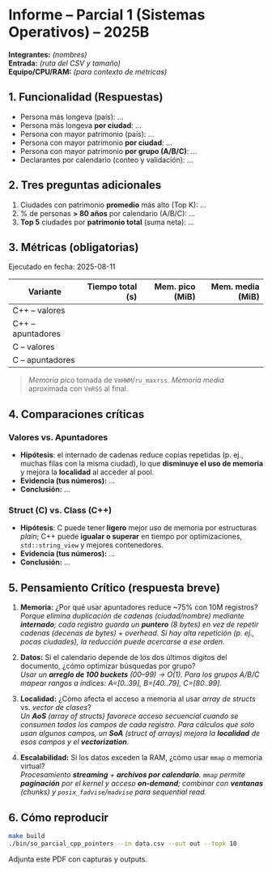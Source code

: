 # Informe – Parcial 1 (Sistemas Operativos) – 2025B

**Integrantes:** _(nombres)_  
**Entrada:** _(ruta del CSV y tamaño)_  
**Equipo/CPU/RAM:** _(para contexto de métricas)_

## 1. Funcionalidad (Respuestas)

- Persona más longeva (país): …  
- Persona más longeva **por ciudad**: …  
- Persona con mayor patrimonio (país): …  
- Persona con mayor patrimonio **por ciudad**: …  
- Persona con mayor patrimonio **por grupo (A/B/C)**: …  
- Declarantes por calendario (conteo y validación): …

## 2. Tres preguntas adicionales
1. Ciudades con patrimonio **promedio** más alto (Top K): …  
2. % de personas **> 80 años** por calendario (A/B/C): …  
3. **Top 5** ciudades por **patrimonio total** (suma neta): …

## 3. Métricas (obligatorias)

Ejecutado en fecha: 2025-08-11

| Variante | Tiempo total (s) | Mem. pico (MiB) | Mem. media (MiB) |
|---|---:|---:|---:|
| C++ – valores |  |  |  |
| C++ – apuntadores |  |  |  |
| C – valores |  |  |  |
| C – apuntadores |  |  |  |

> *Memoria pico* tomada de `VmHWM`/`ru_maxrss`. *Memoria media* aproximada con `VmRSS` al final.

## 4. Comparaciones críticas

### Valores vs. Apuntadores
- **Hipótesis**: el internado de cadenas reduce copias repetidas (p. ej., muchas filas con la misma ciudad), lo que **disminuye el uso de memoria** y mejora la **localidad** al acceder al pool.
- **Evidencia (tus números):** …
- **Conclusión:** …

### Struct (C) vs. Class (C++)
- **Hipótesis**: C puede tener **ligero** mejor uso de memoria por estructuras *plain*; C++ puede **igualar o superar** en tiempo por optimizaciones, `std::string_view` y mejores contenedores.
- **Evidencia (tus números):** …
- **Conclusión:** …

## 5. Pensamiento Crítico (respuesta breve)

1. **Memoria:** ¿Por qué usar apuntadores reduce ~75% con 10M registros?  
   _Porque elimina duplicación de cadenas (ciudad/nombre) mediante **internado**; cada registro guarda un **puntero** (8 bytes) en vez de repetir cadenas (decenas de bytes) + overhead. Si hay alta repetición (p. ej., pocas ciudades), la reducción puede acercarse a ese orden._

2. **Datos:** Si el calendario depende de los dos últimos dígitos del documento, ¿cómo optimizar búsquedas por grupo?  
   _Usar un **arreglo de 100 buckets** (00–99) → O(1). Para los grupos A/B/C mapear rangos a índices: A=[0..39], B=[40..79], C=[80..99]._

3. **Localidad:** ¿Cómo afecta el acceso a memoria al usar *array de structs* vs. *vector de clases*?  
   _Un **AoS** (array of structs) favorece acceso secuencial cuando se consumen todos los campos de cada registro. Para cálculos que solo usan algunos campos, un **SoA** (struct of arrays) mejora la **localidad** de esos campos y el **vectorization**._

4. **Escalabilidad:** Si los datos exceden la RAM, ¿cómo usar `mmap` o memoria virtual?  
   _Procesamiento **streaming** + **archivos por calendario**. `mmap` permite **paginación** por el kernel y acceso **on‑demand**; combinar con **ventanas** (chunks) y `posix_fadvise`/`madvise` para *sequential read*._

## 6. Cómo reproducir
```bash
make build
./bin/so_parcial_cpp_pointers --in data.csv --out out --topk 10
```

Adjunta este PDF con capturas y outputs.
